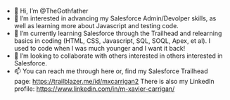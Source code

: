 - 👋 Hi, I’m @TheGothfather
- 👀 I’m interested in advancing my Salesforce Admin/Devolper skills, as well as learning more about Javascript and testing code.
- 🌱 I’m currently learning Salesforce through the Trailhead and relearning basics in coding (HTML, CSS, Javascript, SQL, SOQL, Apex, et al). I used to code when I was much younger and I want it back!
- 💞️ I’m looking to collaborate with others interested in others interested in Salesforce.
- 📫 You can reach me through here or, find my Salesforce Trailhead page: https://trailblazer.me/id/mxcarrigan2 There is also my LinkedIn profile: https://www.linkedin.com/in/m-xavier-carrigan/

<!---
TheGothfather/TheGothfather is a ✨ special ✨ repository because its `README.md` (this file) appears on your GitHub profile.
You can click the Preview link to take a look at your changes.
--->
